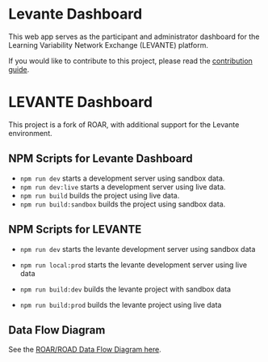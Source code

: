 # Levante Dashboard

This web app serves as the participant and administrator dashboard for the  Learning Variability Network Exchange (LEVANTE) platform.

If you would like to contribute to this project, please read the [contribution guide](.github/CONTRIBUTING.md).

# LEVANTE Dashboard
This project is a fork of ROAR, with additional support for the Levante environment.


## NPM Scripts for Levante Dashboard

- `npm run dev` starts a development server using sandbox data.
- `npm run dev:live` starts a development server using live data.
- `npm run build` builds the project using live data.
- `npm run build:sandbox` builds the project using sandbox data.

## NPM Scripts for LEVANTE
- `npm run dev` starts the levante development server using sandbox data 
- `npm run local:prod` starts the levante development server using live data 

- `npm run build:dev` builds the levante project with sandbox data 
- `npm run build:prod` builds the levante project using live data 


## Data Flow Diagram

See the [ROAR/ROAD Data Flow Diagram here](https://miro.com/app/board/uXjVNY-_qDA=/?share_link_id=967374624080).
